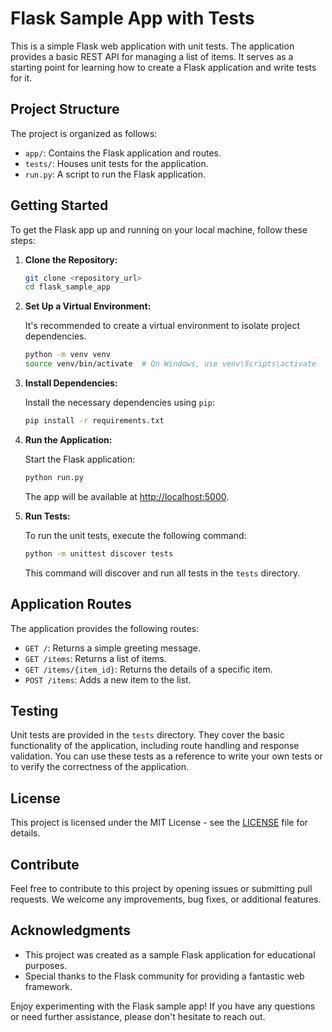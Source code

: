 # Flask Sample App with Tests

This is a simple Flask web application with unit tests. The application provides a basic REST API for managing a list of items. It serves as a starting point for learning how to create a Flask application and write tests for it.

## Project Structure

The project is organized as follows:

- `app/`: Contains the Flask application and routes.
- `tests/`: Houses unit tests for the application.
- `run.py`: A script to run the Flask application.

## Getting Started

To get the Flask app up and running on your local machine, follow these steps:

1. **Clone the Repository:**

   ```bash
   git clone <repository_url>
   cd flask_sample_app
   ```

2. **Set Up a Virtual Environment:**

   It's recommended to create a virtual environment to isolate project dependencies.

   ```bash
   python -m venv venv
   source venv/bin/activate  # On Windows, use venv\Scripts\activate
   ```

3. **Install Dependencies:**

   Install the necessary dependencies using `pip`:

   ```bash
   pip install -r requirements.txt
   ```

4. **Run the Application:**

   Start the Flask application:

   ```bash
   python run.py
   ```

   The app will be available at [http://localhost:5000](http://localhost:5000).

5. **Run Tests:**

   To run the unit tests, execute the following command:

   ```bash
   python -m unittest discover tests
   ```

   This command will discover and run all tests in the `tests` directory.

## Application Routes

The application provides the following routes:

- `GET /`: Returns a simple greeting message.
- `GET /items`: Returns a list of items.
- `GET /items/{item_id}`: Returns the details of a specific item.
- `POST /items`: Adds a new item to the list.

## Testing

Unit tests are provided in the `tests` directory. They cover the basic functionality of the application, including route handling and response validation. You can use these tests as a reference to write your own tests or to verify the correctness of the application.

## License

This project is licensed under the MIT License - see the [LICENSE](LICENSE) file for details.

## Contribute

Feel free to contribute to this project by opening issues or submitting pull requests. We welcome any improvements, bug fixes, or additional features.

## Acknowledgments

- This project was created as a sample Flask application for educational purposes.
- Special thanks to the Flask community for providing a fantastic web framework.

Enjoy experimenting with the Flask sample app! If you have any questions or need further assistance, please don't hesitate to reach out.
